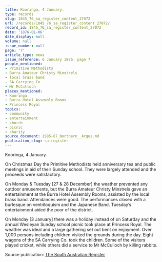 ```yaml
---
title: Kooringa, 4 January.
type: records
slug: 1845_76_sa_register_content_27072
url: /records/1845_76_sa_register_content_27072/
record_id: 1845_76_sa_register_content_27072
date: '1876-01-06'
date_display: null
volume: null
issue_number: null
page: '7'
article_type: news
issue_reference: 6 January 1876, page 7
people_mentioned:
- Primitive Methodists
- Burra Amateur Christy Minstrels
- local brass band
- SA Carrying Co.
- Mr McCulloch
places_mentioned:
- Kooringa
- Burra Hotel Assembly Rooms
- Princess Royal
topics:
- community
- entertainment
- church
- picnic
- charity
source_document: 1985-87_Northern__Argus.md
publication_slug: sa-register
---
```


Kooringa, 4 January.

On Christmas Day the Primitive Methodists held anniversary tea and public meetings in aid of their Sunday school.  They were largely attended and the proceeds were satisfactory.

On Monday & Tuesday  [27 & 28 December] the weather prevented any outdoor amusements, but the Burra Amateur Christy Minstrels gave an entertainment at the Burra Hotel Assembly Rooms, assisted by the local brass band.  Attendances were good.  The performances closed with a burlesque on ventriloquism and the Japanese Band.  Tuesday’s entertainment aided the poor of the district.

On Monday [3 January] there was a holiday instead of on Saturday and the annual Wesleyan Sunday school picnic took place at Princess Royal.  The weather was ideal and a large gathering set out bent on enjoyment.  Over 1,000 persons including children visited the grounds during the day.  Eight wagons of the SA Carrying Co. took the children.  Some of the visitors played cricket, while others did a service to Mr McCulloch by killing rabbits.

Source publication: [The South Australian Register](/publications/sa-register/)
